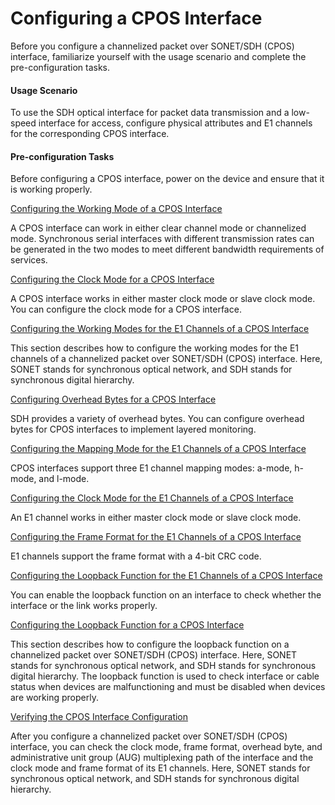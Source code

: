 Configuring a CPOS Interface
============================

Before you configure a channelized packet over SONET/SDH (CPOS) interface, familiarize yourself with the usage scenario and complete the pre-configuration tasks.

#### Usage Scenario

To use the SDH optical interface for packet data transmission and a low-speed interface for access, configure physical attributes and E1 channels for the corresponding CPOS interface.


#### Pre-configuration Tasks

Before configuring a CPOS interface, power on the device and ensure that it is working properly.


[Configuring the Working Mode of a CPOS Interface](../../../../software/nev8r10_vrpv8r16/user/vrp/dc_vrp_cpos_cfg_0009.html)

A CPOS interface can work in either clear channel mode or channelized mode. Synchronous serial interfaces with different transmission rates can be generated in the two modes to meet different bandwidth requirements of services.

[Configuring the Clock Mode for a CPOS Interface](../../../../software/nev8r10_vrpv8r16/user/ne/dc_ne_cpos_cfg_5001.html)

A CPOS interface works in either master clock mode or slave clock mode. You can configure the clock mode for a CPOS interface.

[Configuring the Working Modes for the E1 Channels of a CPOS Interface](../../../../software/nev8r10_vrpv8r16/user/vrp/dc_vrp_cpos_cfg_0006.html)

This section describes how to configure the working modes for the E1 channels of a channelized packet over SONET/SDH (CPOS) interface. Here, SONET stands for synchronous optical network, and SDH stands for synchronous digital hierarchy.

[Configuring Overhead Bytes for a CPOS Interface](../../../../software/nev8r10_vrpv8r16/user/ne/dc_ne_cpos_cfg_5003.html)

SDH provides a variety of overhead bytes. You can configure overhead bytes for CPOS interfaces to implement layered monitoring.

[Configuring the Mapping Mode for the E1 Channels of a CPOS Interface](../../../../software/nev8r10_vrpv8r16/user/ne/dc_ne_cpos_cfg_5005.html)

CPOS interfaces support three E1 channel mapping modes: a-mode, h-mode, and l-mode.

[Configuring the Clock Mode for the E1 Channels of a CPOS Interface](../../../../software/nev8r10_vrpv8r16/user/ne/dc_ne_cpos_cfg_5006.html)

An E1 channel works in either master clock mode or slave clock mode.

[Configuring the Frame Format for the E1 Channels of a CPOS Interface](../../../../software/nev8r10_vrpv8r16/user/ne/dc_ne_cpos_cfg_5007.html)

E1 channels support the frame format with a 4-bit CRC code.

[Configuring the Loopback Function for the E1 Channels of a CPOS Interface](../../../../software/nev8r10_vrpv8r16/user/ne/dc_ne_cpos_cfg_5008.html)

You can enable the loopback function on an interface to check whether the interface or the link works properly.

[Configuring the Loopback Function for a CPOS Interface](../../../../software/nev8r10_vrpv8r16/user/vrp/dc_vrp_cpos_cfg_0007.html)

This section describes how to configure the loopback function on a channelized packet over SONET/SDH (CPOS) interface. Here, SONET stands for synchronous optical network, and SDH stands for synchronous digital hierarchy. The loopback function is used to check interface or cable status when devices are malfunctioning and must be disabled when devices are working properly.

[Verifying the CPOS Interface Configuration](../../../../software/nev8r10_vrpv8r16/user/vrp/dc_vrp_cpos_cfg_0008.html)

After you configure a channelized packet over SONET/SDH (CPOS) interface, you can check the clock mode, frame format, overhead byte, and administrative unit group (AUG) multiplexing path of the interface and the clock mode and frame format of its E1 channels. Here, SONET stands for synchronous optical network, and SDH stands for synchronous digital hierarchy.
